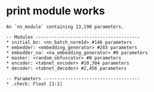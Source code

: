 # print module works

    An `nn_module` containing 13,190 parameters.
    
    -- Modules ---------------------------------------
    * initial_bn: <nn_batch_norm1d> #146 parameters
    * embedder: <embedding_generator> #283 parameters
    * embedder_na: <na_embedding_generator> #0 parameters
    * masker: <random_obfuscator> #0 parameters
    * encoder: <tabnet_encoder> #10,304 parameters
    * decoder: <tabnet_decoder> #2,456 parameters
    
    -- Parameters ------------------------------------
    * .check: Float [1:1]

